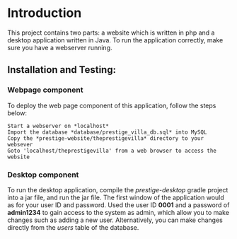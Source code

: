 # Introduction
This project contains two parts: a website which is written in php and a desktop application written in Java. To run the application correctly, make sure you have a webserver running.

## Installation and Testing:
### Webpage component
To deploy the web page component of this application, follow the steps below:

    Start a webserver on *localhost*
    Import the database *database/prestige_villa_db.sql* into MySQL
    Copy the *prestige-website/theprestigevilla* directory to your websever
    Goto 'localhost/theprestigevilla' from a web browser to access the website

### Desktop component   
To run the desktop application, compile the *prestige-desktop* gradle project into a jar file, and run the jar file. The first window of the application would as for your user ID and password. Used the user ID **0001** and a password of **admin1234** to gain access to the system as admin, which allow you to make changes such as adding a new user. Alternatively, you can make changes directly from the *users* table of the database.

